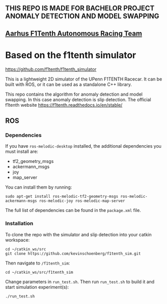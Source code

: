 ## THIS REPO IS MADE FOR BACHELOR PROJECT ANOMALY DETECTION AND MODEL SWAPPING
##  [Aarhus F1Tenth Autonomous Racing Team](https://ece.au.dk/en/collaboration/collaboration-with-engineering-students/autonomous-racing-team-f1tenth) 

# Based on the f1tenth simulator
https://github.com/f1tenth/f1tenth_simulator

This is a lightweight 2D simulator of the UPenn F1TENTH Racecar.
It can be built with ROS, or it can be used as a standalone C++ library.

This repo contains the algorithm for anomaly detection and model swapping. In this case anomaly detection is slip detection.
The official f1tenth website
https://f1tenth.readthedocs.io/en/stable/

## ROS

### Dependencies

If you have ```ros-melodic-desktop``` installed, the additional dependencies you must install are:

- tf2_geometry_msgs
- ackermann_msgs
- joy
- map_server

You can install them by running:

    sudo apt-get install ros-melodic-tf2-geometry-msgs ros-melodic-ackermann-msgs ros-melodic-joy ros-melodic-map-server

The full list of dependencies can be found in the ```package.xml``` file.

### Installation

To clone the repo with the simulator and slip detection into your catkin workspace:

    cd ~/catkin_ws/src
    git clone https://github.com/kevinschoenberg/f1tenth_sim.git
Then navigate to ```/f1tenth_sim```:

    cd ~/catkin_ws/src/f1tenth_sim

Change parameters in ```run_test.sh```.
Then run ```run_test.sh``` to build it and start simulation experiment(s):

    ./run_test.sh

